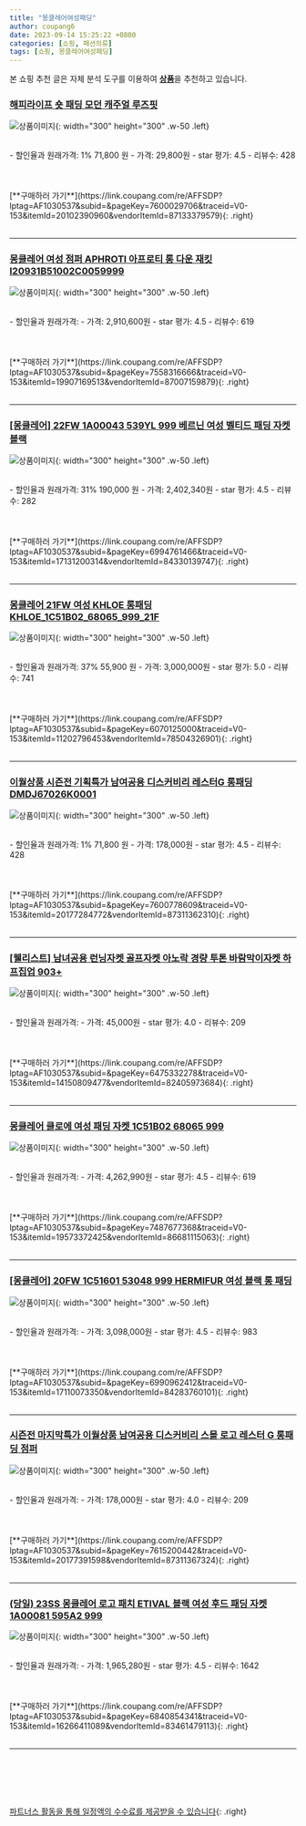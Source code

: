 ```yaml
---
title: "몽클레어여성패딩"
author: coupang6
date: 2023-09-14 15:25:22 +0800
categories: [쇼핑, 패션의류]
tags: [쇼핑, 몽클레어여성패딩]
---
```


본 쇼핑 추천 글은 자체 분석 도구를 이용하여 [**상품**](https://link.coupang.com/a/bao1ui)을 추천하고 있습니다.

### [해피라이프 숏 패딩 모던 캐주얼 루즈핏](https://link.coupang.com/re/AFFSDP?lptag=AF1030537&subid=&pageKey=7600029706&traceid=V0-153&itemId=20102390960&vendorItemId=87133379579)

![상품이미지](https://thumbnail8.coupangcdn.com/thumbnails/remote/230x230ex/image/vendor_inventory/371b/105d18970e3607920beb0b177ddd7810d9b0ebd73cb47da5cc1eceb7b1c5.jpg){: width="300" height="300" .w-50 .left}


<br>
- 할인율과 원래가격: 1%  71,800   원
- 가격: 29,800원
- star 평가: 4.5
- 리뷰수: 428
<br>
<br>
<br>
<br>
[**구매하러 가기**](https://link.coupang.com/re/AFFSDP?lptag=AF1030537&subid=&pageKey=7600029706&traceid=V0-153&itemId=20102390960&vendorItemId=87133379579){: .right}
<br>
<br>

---

### [몽클레어 여성 점퍼 APHROTI 아프로티 롱 다운 재킷 I20931B51002C0059999](https://link.coupang.com/re/AFFSDP?lptag=AF1030537&subid=&pageKey=7558316666&traceid=V0-153&itemId=19907169513&vendorItemId=87007159879)

![상품이미지](https://thumbnail8.coupangcdn.com/thumbnails/remote/230x230ex/image/vendor_inventory/f785/72641ba1d5444012ee732eaa1b965a60d0ad935050bc04ed4ce3d889ae50.jpg){: width="300" height="300" .w-50 .left}


<br>
- 할인율과 원래가격: 
- 가격: 2,910,600원
- star 평가: 4.5
- 리뷰수: 619
<br>
<br>
<br>
<br>
[**구매하러 가기**](https://link.coupang.com/re/AFFSDP?lptag=AF1030537&subid=&pageKey=7558316666&traceid=V0-153&itemId=19907169513&vendorItemId=87007159879){: .right}
<br>
<br>

---

### [[몽클레어] 22FW 1A00043 539YL 999 베르닌 여성 벨티드 패딩 자켓 블랙](https://link.coupang.com/re/AFFSDP?lptag=AF1030537&subid=&pageKey=6994761466&traceid=V0-153&itemId=17131200314&vendorItemId=84330139747)

![상품이미지](https://thumbnail9.coupangcdn.com/thumbnails/remote/230x230ex/image/vendor_inventory/440e/ed61a920e2c21edbd5be5851422eccdc314de5dd004471e322a1526de894.jpg){: width="300" height="300" .w-50 .left}


<br>
- 할인율과 원래가격: 31%  190,000   원
- 가격: 2,402,340원
- star 평가: 4.5
- 리뷰수: 282
<br>
<br>
<br>
<br>
[**구매하러 가기**](https://link.coupang.com/re/AFFSDP?lptag=AF1030537&subid=&pageKey=6994761466&traceid=V0-153&itemId=17131200314&vendorItemId=84330139747){: .right}
<br>
<br>

---

### [몽클레어 21FW 여성 KHLOE 롱패딩 KHLOE_1C51B02_68065_999_21F](https://link.coupang.com/re/AFFSDP?lptag=AF1030537&subid=&pageKey=6070125000&traceid=V0-153&itemId=11202796453&vendorItemId=78504326901)

![상품이미지](https://thumbnail10.coupangcdn.com/thumbnails/remote/230x230ex/image/vendor_inventory/6490/d0fe36a3dd66179b46f5574dd73a6fe6d68bd0a2644d035b41ae6de04155.jpg){: width="300" height="300" .w-50 .left}


<br>
- 할인율과 원래가격: 37%  55,900   원
- 가격: 3,000,000원
- star 평가: 5.0
- 리뷰수: 741
<br>
<br>
<br>
<br>
[**구매하러 가기**](https://link.coupang.com/re/AFFSDP?lptag=AF1030537&subid=&pageKey=6070125000&traceid=V0-153&itemId=11202796453&vendorItemId=78504326901){: .right}
<br>
<br>

---

### [이월상품 시즌전 기획특가 남여공용 디스커비리 레스터G 롱패딩 DMDJ67026K0001](https://link.coupang.com/re/AFFSDP?lptag=AF1030537&subid=&pageKey=7600778609&traceid=V0-153&itemId=20177284772&vendorItemId=87311362310)

![상품이미지](https://thumbnail10.coupangcdn.com/thumbnails/remote/230x230ex/image/vendor_inventory/9a73/719452d4103f6b2a5863198a1ddfe5c281eba8b157cbc0f13ba829962e71.png){: width="300" height="300" .w-50 .left}


<br>
- 할인율과 원래가격: 1%  71,800   원
- 가격: 178,000원
- star 평가: 4.5
- 리뷰수: 428
<br>
<br>
<br>
<br>
[**구매하러 가기**](https://link.coupang.com/re/AFFSDP?lptag=AF1030537&subid=&pageKey=7600778609&traceid=V0-153&itemId=20177284772&vendorItemId=87311362310){: .right}
<br>
<br>

---

### [[웰리스트] 남녀공용 런닝자켓 골프자켓 아노락 경량 투톤 바람막이자켓 하프집업 903+](https://link.coupang.com/re/AFFSDP?lptag=AF1030537&subid=&pageKey=6475332278&traceid=V0-153&itemId=14150809477&vendorItemId=82405973684)

![상품이미지](https://thumbnail9.coupangcdn.com/thumbnails/remote/230x230ex/image/vendor_inventory/3af6/7d2578d28ac52e5792a3e23b7f5da41df90fbefc77d7de06ece5282cc3cb.jpg){: width="300" height="300" .w-50 .left}


<br>
- 할인율과 원래가격: 
- 가격: 45,000원
- star 평가: 4.0
- 리뷰수: 209
<br>
<br>
<br>
<br>
[**구매하러 가기**](https://link.coupang.com/re/AFFSDP?lptag=AF1030537&subid=&pageKey=6475332278&traceid=V0-153&itemId=14150809477&vendorItemId=82405973684){: .right}
<br>
<br>

---

### [몽클레어 클로에 여성 패딩 자켓 1C51B02 68065 999](https://link.coupang.com/re/AFFSDP?lptag=AF1030537&subid=&pageKey=7487677368&traceid=V0-153&itemId=19573372425&vendorItemId=86681115063)

![상품이미지](https://thumbnail9.coupangcdn.com/thumbnails/remote/230x230ex/image/vendor_inventory/99c1/49fed4305068e69eeaff5b4ea05b1c9283f3141dc1e76359704c47a8ab25.jpg){: width="300" height="300" .w-50 .left}


<br>
- 할인율과 원래가격: 
- 가격: 4,262,990원
- star 평가: 4.5
- 리뷰수: 619
<br>
<br>
<br>
<br>
[**구매하러 가기**](https://link.coupang.com/re/AFFSDP?lptag=AF1030537&subid=&pageKey=7487677368&traceid=V0-153&itemId=19573372425&vendorItemId=86681115063){: .right}
<br>
<br>

---

### [[몽클레어] 20FW 1C51601 53048 999 HERMIFUR 여성 블랙 롱 패딩](https://link.coupang.com/re/AFFSDP?lptag=AF1030537&subid=&pageKey=6990962412&traceid=V0-153&itemId=17110073350&vendorItemId=84283760101)

![상품이미지](https://thumbnail7.coupangcdn.com/thumbnails/remote/230x230ex/image/vendor_inventory/5794/31bbf19afd18a728e0400195cd118f31fac91ba4f3af71dc5063f4d9ea1e.jpg){: width="300" height="300" .w-50 .left}


<br>
- 할인율과 원래가격: 
- 가격: 3,098,000원
- star 평가: 4.5
- 리뷰수: 983
<br>
<br>
<br>
<br>
[**구매하러 가기**](https://link.coupang.com/re/AFFSDP?lptag=AF1030537&subid=&pageKey=6990962412&traceid=V0-153&itemId=17110073350&vendorItemId=84283760101){: .right}
<br>
<br>

---

### [시즌전 마지막특가 이월상품 남여공용 디스커비리 스몰 로고 레스터 G 롱패딩 점퍼](https://link.coupang.com/re/AFFSDP?lptag=AF1030537&subid=&pageKey=7615200442&traceid=V0-153&itemId=20177391598&vendorItemId=87311367324)

![상품이미지](https://thumbnail9.coupangcdn.com/thumbnails/remote/230x230ex/image/vendor_inventory/427e/77fc42b49c2d6c01634b9269691cb34a9f5a1c414f8ec1db77ac45221875.jpg){: width="300" height="300" .w-50 .left}


<br>
- 할인율과 원래가격: 
- 가격: 178,000원
- star 평가: 4.0
- 리뷰수: 209
<br>
<br>
<br>
<br>
[**구매하러 가기**](https://link.coupang.com/re/AFFSDP?lptag=AF1030537&subid=&pageKey=7615200442&traceid=V0-153&itemId=20177391598&vendorItemId=87311367324){: .right}
<br>
<br>

---

### [(당일) 23SS 몽클레어 로고 패치 ETIVAL 블랙 여성 후드 패딩 자켓 1A00081 595A2 999](https://link.coupang.com/re/AFFSDP?lptag=AF1030537&subid=&pageKey=6840854341&traceid=V0-153&itemId=16266411089&vendorItemId=83461479113)

![상품이미지](https://thumbnail6.coupangcdn.com/thumbnails/remote/230x230ex/image/vendor_inventory/84e8/ca740c1edb2fde51d96b0ca5c6725a7378a889e575073310e1563986f681.jpg){: width="300" height="300" .w-50 .left}


<br>
- 할인율과 원래가격: 
- 가격: 1,965,280원
- star 평가: 4.5
- 리뷰수: 1642
<br>
<br>
<br>
<br>
[**구매하러 가기**](https://link.coupang.com/re/AFFSDP?lptag=AF1030537&subid=&pageKey=6840854341&traceid=V0-153&itemId=16266411089&vendorItemId=83461479113){: .right}
<br>
<br>

---
<br><br><br><br><br> [파트너스 활동을 통해 일정액의 수수료를 제공받을 수 있습니다](https://link.coupang.com/a/bao1ui){: .right}